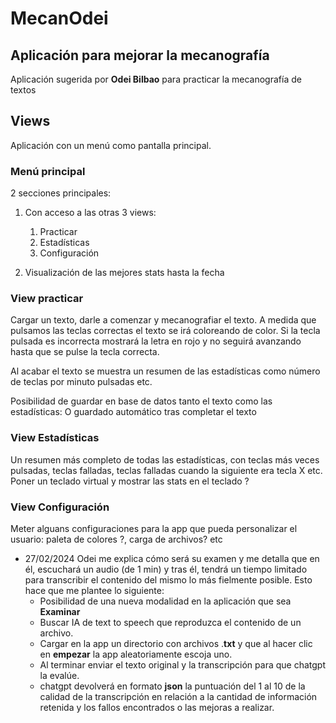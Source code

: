 # MecanOdei
## Aplicación para mejorar la mecanografía
Aplicación sugerida por **Odei Bilbao** para practicar la mecanografía de textos

## Views
Aplicación con un menú como pantalla principal.

### Menú principal
2 secciones principales:
1. Con acceso a las otras 3 views:
    1. Practicar
    2. Estadísticas
    3. Configuración

2. Visualización de las mejores stats hasta la fecha

### View practicar
Cargar un texto, darle a comenzar y mecanografiar el texto. A medida que pulsamos las teclas correctas el texto se irá coloreando de color. Si la tecla pulsada es incorrecta mostrará la letra en rojo y no seguirá avanzando hasta que se pulse la tecla correcta.

Al acabar el texto se muestra un resumen de las estadísticas como número de teclas por minuto pulsadas etc.

Posibilidad de guardar en base de datos tanto el texto como las estadísticas:
O guardado automático tras completar el texto

### View Estadísticas
Un resumen más completo de todas las estadísticas, con teclas más veces pulsadas,
teclas falladas, teclas falladas cuando la siguiente era tecla X etc.
Poner un teclado virtual y mostrar las stats en el teclado ?

### View Configuración
Meter alguans configuraciones para la app que pueda
personalizar el usuario: paleta de colores ?, carga de archivos?
etc

- 27/02/2024
Odei me explica cómo será su examen y me detalla que en él, escuchará un audio (de 1 min) y tras él, tendrá un tiempo limitado para transcribir el contenido del mismo lo más fielmente posible.
Esto hace que me plantee lo siguiente:
    - Posibilidad de una nueva modalidad en la aplicación que sea **Examinar**
    - Buscar IA de text to speech que reproduzca el contenido de un archivo.
    - Cargar en la app un directorio con archivos .**txt** y que al hacer clic en **empezar** la app aleatoriamente escoja uno.
    - Al terminar enviar el texto original y la transcripción para que chatgpt la evalúe.
    - chatgpt devolverá en formato **json** la puntuación del 1 al 10 de la calidad de la transcripción en relación a la cantidad de información retenida y los fallos encontrados o las mejoras a realizar.
